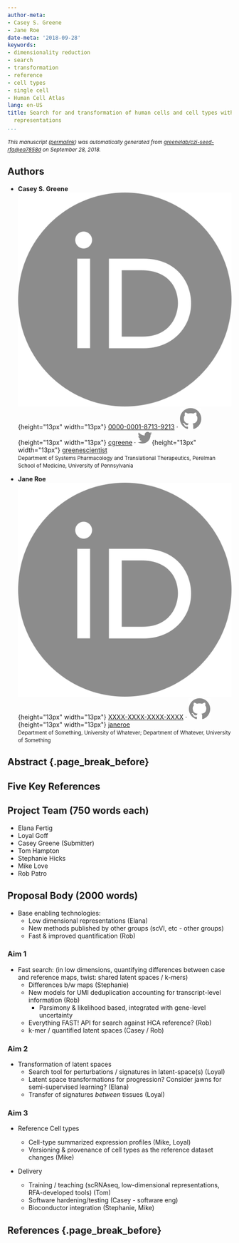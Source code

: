 ```yaml
---
author-meta:
- Casey S. Greene
- Jane Roe
date-meta: '2018-09-28'
keywords:
- dimensionality reduction
- search
- transformation
- reference
- cell types
- single cell
- Human Cell Atlas
lang: en-US
title: Search for and transformation of human cells and cell types with latent space
  representations
...
```







<small><em>
This manuscript
([permalink](https://greenelab.github.io/czi-seed-rfa/v/ea7858dab28e56f26e689cb891951bdc86c20c7b/))
was automatically generated
from [greenelab/czi-seed-rfa@ea7858d](https://github.com/greenelab/czi-seed-rfa/tree/ea7858dab28e56f26e689cb891951bdc86c20c7b)
on September 28, 2018.
</em></small>

## Authors



+ **Casey S. Greene**<br>
    ![ORCID icon](images/orcid.svg){height="13px" width="13px"}
    [0000-0001-8713-9213](https://orcid.org/0000-0001-8713-9213)
    · ![GitHub icon](images/github.svg){height="13px" width="13px"}
    [cgreene](https://github.com/cgreene)
    · ![Twitter icon](images/twitter.svg){height="13px" width="13px"}
    [greenescientist](https://twitter.com/greenescientist)<br>
  <small>
     Department of Systems Pharmacology and Translational Therapeutics, Perelman School of Medicine, University of Pennsylvania
  </small>

+ **Jane Roe**<br>
    ![ORCID icon](images/orcid.svg){height="13px" width="13px"}
    [XXXX-XXXX-XXXX-XXXX](https://orcid.org/XXXX-XXXX-XXXX-XXXX)
    · ![GitHub icon](images/github.svg){height="13px" width="13px"}
    [janeroe](https://github.com/janeroe)<br>
  <small>
     Department of Something, University of Whatever; Department of Whatever, University of Something
  </small>



## Abstract {.page_break_before}




## Five Key References


## Project Team (750 words each)

* Elana Fertig
* Loyal Goff
* Casey Greene (Submitter)
* Tom Hampton
* Stephanie Hicks
* Mike Love
* Rob Patro



## Proposal Body (2000 words)

* Base enabling technologies:
  * Low dimensional representations (Elana)
  * New methods published by other groups (scVI, etc -  other groups)
  * Fast & improved quantification  (Rob)

### Aim 1

* Fast search: (in low dimensions, quantifying differences between case and reference maps, twist: shared latent spaces / k-mers)
  * Differences b/w maps (Stephanie)
  * New models for UMI deduplication accounting for transcript-level information (Rob)
    * Parsimony & likelihood based, integrated with gene-level uncertainty
  * Everything FAST! API for search against HCA reference? (Rob)
  * k-mer / quantified latent spaces (Casey / Rob)

### Aim 2

* Transformation of latent spaces
  * Search tool for perturbations / signatures in latent-space(s) (Loyal)
  * Latent space transformations for progression? Consider jawns for semi-supervised learning? (Elana)
  * Transfer of signatures _between_ tissues (Loyal)

### Aim 3

* Reference Cell types
  * Cell-type summarized expression profiles (Mike, Loyal)
  * Versioning & provenance of cell types as the reference dataset changes (Mike)

* Delivery
  * Training / teaching (scRNAseq, low-dimensional representations, RFA-developed tools) (Tom)
  * Software hardening/testing (Casey - software eng)
  * Bioconductor integration (Stephanie, Mike)


## References {.page_break_before}

<!-- Explicitly insert bibliography here -->
<div id="refs"></div>
